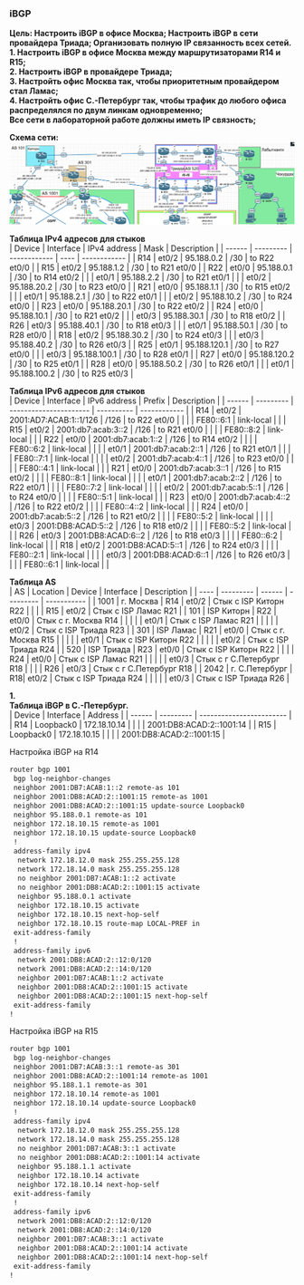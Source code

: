 ### iBGP
**Цель: Настроить iBGP в офисе Москва; Настроить iBGP в сети провайдера Триада; Организовать полную IP связанность всех сетей.**  
**1. Настроить iBGP в офисе Москва между маршрутизаторами R14 и R15;**  
**2. Настроить iBGP в провайдере Триада;**  
**3. Настройть офис Москва так, чтобы приоритетным провайдером стал Ламас;**  
**4. Настройть офис С.-Петербург так, чтобы трафик до любого офиса распределялся по двум линкам одновременно;**  
**Все сети в лабораторной работе должны иметь IP связность;**  

**Схема сети:**  
![](https://github.com/merkelev/neteng/blob/main/labs/10-iBGP/NET.png)  

**Таблица IPv4 адресов для стыков**  
| Device | Interface | IPv4 address | Mask | Description  |
| ------ | --------- | ------------ | ---- | ------------ |
| R14    | et0/2     | 95.188.0.2   | /30  | to R22 et0/0 |
| R15    | et0/2     | 95.188.1.2   | /30  | to R21 et0/0 |
| R22    | et0/0     | 95.188.0.1   | /30  | to R14 et0/2 |
|        | et0/1     | 95.188.2.2   | /30  | to R21 et0/1 |
|        | et0/2     | 95.188.20.2  | /30  | to R23 et0/0 |
| R21    | et0/0     | 95.188.1.1   | /30  | to R15 et0/2 |
|        | et0/1     | 95.188.2.1   | /30  | to R22 et0/1 |
|        | et0/2     | 95.188.10.2  | /30  | to R24 et0/0 |
| R23    | et0/0     | 95.188.20.1  | /30  | to R22 et0/2 |
| R24    | et0/0     | 95.188.10.1  | /30  | to R21 et0/2 |
|        | et0/3     | 95.188.30.1  | /30  | to R18 et0/2 |
| R26    | et0/3     | 95.188.40.1  | /30  | to R18 et0/3 |
|        | et0/1     | 95.188.50.1  | /30  | to R28 et0/0 |
| R18    | et0/2     | 95.188.30.2  | /30  | to R24 et0/3 |
|        | et0/3     | 95.188.40.2  | /30  | to R26 et0/3 |
| R25    | et0/1     | 95.188.120.1 | /30  | to R27 et0/0 |
|        | et0/3     | 95.188.100.1 | /30  | to R28 et0/1 |
| R27    | et0/0     | 95.188.120.2 | /30  | to R25 et0/1 |
| R28    | et0/0     | 95.188.50.2  | /30  | to R26 et0/1 |
|        | et0/1     | 95.188.100.2 | /30  | to R25 et0/3 |

**Таблица IPv6 адресов для стыков**  
| Device | Interface | IPv6 address           | Prefix     | Description  |
| ------ | --------- | ---------------------- | ---------- | ------------ |
| R14    | et0/2     | 2001:AD7:ACAB:1::1/126 | /126       | to R22 et0/0 |
|        |           | FE80::6:1              | link-local |              |
| R15    | et0/2     | 2001:db7:acab:3::2     | /126       | to R21 et0/0 |
|        |           | FE80::8:2              | link-local |              |
| R22    | et0/0     | 2001:db7:acab:1::2     | /126       | to R14 et0/2 |
|        |           | FE80::6:2              | link-local |              |
|        | et0/1     | 2001:db7:acab:2::1     | /126       | to R21 et0/1 |
|        |           | FE80::7:1              | link-local |              |
|        | et0/2     | 2001:db7:acab:4::1     | /126       | to R23 et0/0 |
|        |           | FE80::4:1              | link-local |              |
| R21    | et0/0     | 2001:db7:acab:3::1     | /126       | to R15 et0/2 |
|        |           | FE80::8:1              | link-local |              |
|        | et0/1     | 2001:db7:acab:2::2     | /126       | to R22 et0/1 |
|        |           | FE80::7:2              | link-local |              |
|        | et0/2     | 2001:db7:acab:5::1     | /126       | to R24 et0/0 |
|        |           | FE80::5:1              | link-local |              |
| R23    | et0/0     | 2001:db7:acab:4::2     | /126       | to R22 et0/2 |
|        |           | FE80::4::2             | link-local |              |
| R24    | et0/0     | 2001:db7:acab:5::2     | /126       | to R21 et0/2 |
|        |           | FE80::5:2              | link-local |              |
|        | et0/3     | 2001:DB8:ACAD:5::2     | /126       | to R18 et0/2 |
|        |           | FE80::5:2              | link-local |              |
| R26    | et0/3     | 2001:DB8:ACAD:6::2     | /126       | to R18 et0/3 |
|        |           | FE80::6:2              | link-local |              |
| R18    | et0/2     | 2001:DB8:ACAD:5::1     | /126       | to R24 et0/3 |
|        |           | FE80::2:1              | link-local |              |
|        | et0/3     | 2001:DB8:ACAD:6::1     | /126       | to R26 et0/3 |
|        |           | FE80::6:1              | link-local |              |

**Таблица AS**  
| AS   | Location   | Device | Interface | Description |
| ---- | ---------  | ------ | --------- | ----------- |
| 1001 | г. Москва  | R14    | et0/2     | Стык с ISP Киторн R22  |
|      |            | R15    | et0/2     | Стык с ISP Ламас  R21  |
| 101  | ISP Киторн | R22    | et0/0     | Стык с г. Москва R14   |
|      |            |        | et0/1     | Стык с ISP Ламас R21   |
|      |            |        | et0/2     | Стык с ISP Триада R23  |
| 301  | ISP Ламас  | R21    | et0/0     | Стык с г. Москва R15   |
|      |            |        | et0/1     | Стык с ISP Киторн R22  |
|      |            |        | et0/2     | Стык с ISP Триада R24  |
| 520  | ISP Триада | R23    | et0/0     | Стык с ISP Киторн R22  |
|      |            | R24    | et0/0     | Стык с ISP Ламас R21   |
|      |            |        | et0/3     | Стык с г С.Петербург R18 |
|      |            | R26    | et0/3     | Стык с г С.Петербург R18 |
| 2042 | г. С.Петербург | R18| et0/2     | Стык с ISP Триада R24  |
|      |                |    | et0/3     | Стык с ISP Триада R26  |


**1.**  
**Таблица iBGP в С.-Петербург.**  
| Device | Interface | Address                  |
| ------ | --------- | ------------------------ |
| R14    | Loopback0 | 172.18.10.14             |
|        |           | 2001:DB8:ACAD:2::1001:14 |
| R15    | Loopback0 | 172.18.10.15             |
|        |           | 2001:DB8:ACAD:2::1001:15 |

Настройка iBGP на R14  
```
router bgp 1001
 bgp log-neighbor-changes
 neighbor 2001:DB7:ACAB:1::2 remote-as 101
 neighbor 2001:DB8:ACAD:2::1001:15 remote-as 1001
 neighbor 2001:DB8:ACAD:2::1001:15 update-source Loopback0
 neighbor 95.188.0.1 remote-as 101
 neighbor 172.18.10.15 remote-as 1001
 neighbor 172.18.10.15 update-source Loopback0
 !
 address-family ipv4
  network 172.18.12.0 mask 255.255.255.128
  network 172.18.14.0 mask 255.255.255.128
  no neighbor 2001:DB7:ACAB:1::2 activate
  no neighbor 2001:DB8:ACAD:2::1001:15 activate
  neighbor 95.188.0.1 activate
  neighbor 172.18.10.15 activate
  neighbor 172.18.10.15 next-hop-self
  neighbor 172.18.10.15 route-map LOCAL-PREF in
 exit-address-family
 !
 address-family ipv6
  network 2001:DB8:ACAD:2::12:0/120
  network 2001:DB8:ACAD:2::14:0/120
  neighbor 2001:DB7:ACAB:1::2 activate
  neighbor 2001:DB8:ACAD:2::1001:15 activate
  neighbor 2001:DB8:ACAD:2::1001:15 next-hop-self
 exit-address-family
!
```  

Настройка iBGP на R15  
```
router bgp 1001
 bgp log-neighbor-changes
 neighbor 2001:DB7:ACAB:3::1 remote-as 301
 neighbor 2001:DB8:ACAD:2::1001:14 remote-as 1001
 neighbor 95.188.1.1 remote-as 301
 neighbor 172.18.10.14 remote-as 1001
 neighbor 172.18.10.14 update-source Loopback0
 !
 address-family ipv4
  network 172.18.12.0 mask 255.255.255.128
  network 172.18.14.0 mask 255.255.255.128
  no neighbor 2001:DB7:ACAB:3::1 activate
  no neighbor 2001:DB8:ACAD:2::1001:14 activate
  neighbor 95.188.1.1 activate
  neighbor 172.18.10.14 activate
  neighbor 172.18.10.14 next-hop-self
 exit-address-family
 !
 address-family ipv6
  network 2001:DB8:ACAD:2::12:0/120
  network 2001:DB8:ACAD:2::14:0/120
  neighbor 2001:DB7:ACAB:3::1 activate
  neighbor 2001:DB8:ACAD:2::1001:14 activate
  neighbor 2001:DB8:ACAD:2::1001:14 next-hop-self
 exit-address-family
!
```  
